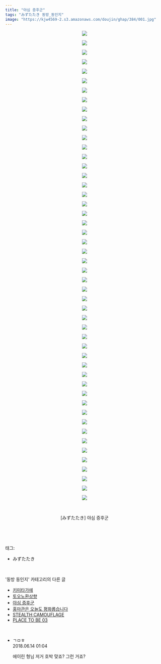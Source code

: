 ```yaml
---
title: "야심 증후군"
tags: "みずたたき 동방_동인지"
image: "https://kjw4569-2.s3.amazonaws.com/doujin/ghap/384/001.jpg"
---
```

<div class="article">
<p style="text-align: center; clear: none; float: none;"><img src="{{ site.imgserver9 }}/ghap/384/001.jpg"/></p>
<p style="text-align: center; clear: none; float: none;"><img src="{{ site.imgserver9 }}/ghap/384/002.jpg"/></p>
<p style="text-align: center; clear: none; float: none;"><img src="{{ site.imgserver9 }}/ghap/384/003.jpg"/></p>
<p style="text-align: center; clear: none; float: none;"><img src="{{ site.imgserver9 }}/ghap/384/004.jpg"/></p>
<p style="text-align: center; clear: none; float: none;"><img src="{{ site.imgserver9 }}/ghap/384/005.jpg"/></p>
<p style="text-align: center; clear: none; float: none;"><img src="{{ site.imgserver9 }}/ghap/384/006.jpg"/></p>
<p style="text-align: center; clear: none; float: none;"><img src="{{ site.imgserver9 }}/ghap/384/007.jpg"/></p>
<p style="text-align: center; clear: none; float: none;"><img src="{{ site.imgserver9 }}/ghap/384/008.jpg"/></p>
<p style="text-align: center; clear: none; float: none;"><img src="{{ site.imgserver9 }}/ghap/384/009.jpg"/></p>
<p style="text-align: center; clear: none; float: none;"><img src="{{ site.imgserver9 }}/ghap/384/010.jpg"/></p>
<p style="text-align: center; clear: none; float: none;"><img src="{{ site.imgserver9 }}/ghap/384/011.jpg"/></p>
<p style="text-align: center; clear: none; float: none;"><img src="{{ site.imgserver9 }}/ghap/384/012.jpg"/></p>
<p style="text-align: center; clear: none; float: none;"><img src="{{ site.imgserver9 }}/ghap/384/013.jpg"/></p>
<p style="text-align: center; clear: none; float: none;"><img src="{{ site.imgserver9 }}/ghap/384/014.jpg"/></p>
<p style="text-align: center; clear: none; float: none;"><img src="{{ site.imgserver9 }}/ghap/384/015.jpg"/></p>
<p style="text-align: center; clear: none; float: none;"><img src="{{ site.imgserver9 }}/ghap/384/016.jpg"/></p>
<p style="text-align: center; clear: none; float: none;"><img src="{{ site.imgserver9 }}/ghap/384/017.jpg"/></p>
<p style="text-align: center; clear: none; float: none;"><img src="{{ site.imgserver9 }}/ghap/384/018.jpg"/></p>
<p style="text-align: center; clear: none; float: none;"><img src="{{ site.imgserver9 }}/ghap/384/019.jpg"/></p>
<p style="text-align: center; clear: none; float: none;"><img src="{{ site.imgserver9 }}/ghap/384/020.jpg"/></p>
<p style="text-align: center; clear: none; float: none;"><img src="{{ site.imgserver9 }}/ghap/384/021.jpg"/></p>
<p style="text-align: center; clear: none; float: none;"><img src="{{ site.imgserver9 }}/ghap/384/022.jpg"/></p>
<p style="text-align: center; clear: none; float: none;"><img src="{{ site.imgserver9 }}/ghap/384/023.jpg"/></p>
<p style="text-align: center; clear: none; float: none;"><img src="{{ site.imgserver9 }}/ghap/384/024.jpg"/></p>
<p style="text-align: center; clear: none; float: none;"><img src="{{ site.imgserver9 }}/ghap/384/025.jpg"/></p>
<p style="text-align: center; clear: none; float: none;"><img src="{{ site.imgserver9 }}/ghap/384/026.jpg"/></p>
<p style="text-align: center; clear: none; float: none;"><img src="{{ site.imgserver9 }}/ghap/384/027.jpg"/></p>
<p style="text-align: center; clear: none; float: none;"><img src="{{ site.imgserver9 }}/ghap/384/028.jpg"/></p>
<p style="text-align: center; clear: none; float: none;"><img src="{{ site.imgserver9 }}/ghap/384/029.jpg"/></p>
<p style="text-align: center; clear: none; float: none;"><img src="{{ site.imgserver9 }}/ghap/384/030.jpg"/></p>
<p style="text-align: center; clear: none; float: none;"><img src="{{ site.imgserver9 }}/ghap/384/031.jpg"/></p>
<p style="text-align: center; clear: none; float: none;"><img src="{{ site.imgserver9 }}/ghap/384/032.jpg"/></p>
<p style="text-align: center; clear: none; float: none;"><img src="{{ site.imgserver9 }}/ghap/384/033.jpg"/></p>
<p style="text-align: center; clear: none; float: none;"><img src="{{ site.imgserver9 }}/ghap/384/034.jpg"/></p>
<p style="text-align: center; clear: none; float: none;"><img src="{{ site.imgserver9 }}/ghap/384/035.jpg"/></p>
<p style="text-align: center; clear: none; float: none;"><img src="{{ site.imgserver9 }}/ghap/384/036.jpg"/></p>
<p style="text-align: center; clear: none; float: none;"><img src="{{ site.imgserver9 }}/ghap/384/037.jpg"/></p>
<p style="text-align: center; clear: none; float: none;"><img src="{{ site.imgserver9 }}/ghap/384/038.jpg"/></p>
<p style="text-align: center; clear: none; float: none;"><img src="{{ site.imgserver9 }}/ghap/384/039.jpg"/></p>
<p style="text-align: center; clear: none; float: none;"><img src="{{ site.imgserver9 }}/ghap/384/040.jpg"/></p>
<p style="text-align: center; clear: none; float: none;"><img src="{{ site.imgserver9 }}/ghap/384/041.jpg"/></p>
<p style="text-align: center; clear: none; float: none;"><img src="{{ site.imgserver9 }}/ghap/384/042.jpg"/></p>
<p style="text-align: center; clear: none; float: none;"><img src="{{ site.imgserver9 }}/ghap/384/043.jpg"/></p>
<p style="text-align: center; clear: none; float: none;"><img src="{{ site.imgserver9 }}/ghap/384/044.jpg"/></p>
<p style="text-align: center; clear: none; float: none;"><img src="{{ site.imgserver9 }}/ghap/384/045.jpg"/></p>
<p style="text-align: center; clear: none; float: none;"><img src="{{ site.imgserver9 }}/ghap/384/046.jpg"/></p>
<p style="text-align: center; clear: none; float: none;"><img src="{{ site.imgserver9 }}/ghap/384/047.jpg"/></p>
<p style="text-align: center; clear: none; float: none;"><img src="{{ site.imgserver9 }}/ghap/384/048.jpg"/></p>
<p style="text-align: center; clear: none; float: none;"><img src="{{ site.imgserver9 }}/ghap/384/049.jpg"/></p>
<p style="text-align: center; clear: none; float: none;"><img src="{{ site.imgserver9 }}/ghap/384/050.jpg"/></p>
<p style="text-align: center; clear: none; float: none;"><br/></p>
<p style="text-align: center; clear: none; float: none;">[みずたたき] 야심 증후군</p>
<p><br/></p>
</div><br/>
<div class="tagTrail">
<p>태그: </p>
<ul>
<li>みずたたき</li>
</ul>
</div><br/>
<div class="another">
<p>'동방 동인지' 카테고리의 다른 글</p>
<ul>
<li><a href="/ghap_386">키미타가에</a></li>
<li><a href="/ghap_385">토오노환상향</a></li>
<li><a href="/ghap_384">야심 증후군</a></li>
<li><a href="/ghap_383">홍마관은 오늘도 평화롭습니다</a></li>
<li><a href="/ghap_381">STEALTH CAMOUFLAGE</a></li>
<li><a href="/ghap_380">PLACE TO BE 03</a></li>
</ul>
</div><br/>
<div class="cb_module cb_fluid">
<div class="cb_wrt cb_profile">
<div class="comment">
<ul>
<li class="cb_thumb_off" id="comment15270386">
<div class="cb_comment_area">
<div class="cb_info_area">
<div class="cb_section">
<span class="cb_nick_name">ㄱㅁㅎ</span>
</div>
<div class="cb_section">
<span class="cb_date">2018.06.14 01:04 </span>
</div>
</div>
<div class="cb_dsc_comment">
<p class="cb_dsc">
											에이린 형님 저거 호박 맞죠? 그런 거죠?
										</p>
</div>
</div></li>
</ul>
</div>
</div><!-- commentList close -->
</div><br/>
